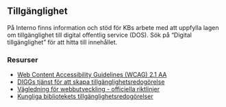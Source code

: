 ## Tillgänglighet

På Interno finns information och stöd för KBs arbete med att uppfylla lagen om tillgänglighet till digital offentlig service (DOS). Sök på “Digital tillgänglighet” för att hitta till innehållet. 

### Resurser
- [Web Content Accessibility Guidelines (WCAG) 2.1 AA](https://www.w3.org/TR/2008/REC-WCAG20-20081211/)
- [DIGGs tjänst för att skapa tillgänglighetsredogörelse](https://trg.digg.se/asg.php)
- [Vägledning för webbutveckling - officiella riktlinjer](https://webbriktlinjer.se/)
- [Kungliga bibliotekets tillgänglighetsredogörelser](https://www.kb.se/om-oss/tillganglighet-pa-kbs-webbplatser-och-digitala-tjanster.html)
